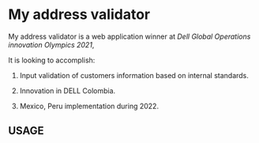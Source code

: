 # My address validator

My address validator is a web application winner at *Dell Global Operations innovation Olympics 2021*, 

It is looking to accomplish:  

1. Input validation of customers information based on internal standards. 

2. Innovation in DELL Colombia. 

3. Mexico, Peru implementation during 2022. 

## USAGE



